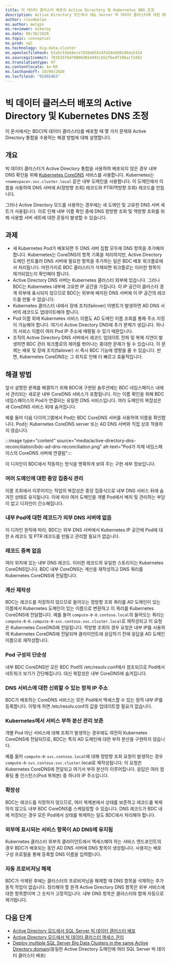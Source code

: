 ```yaml
---
title: 빅 데이터 클러스터 배포의 Active Directory 및 Kubernetes DNS 조정
description: Active Directory 모드에서 SQL Server 빅 데이터 클러스터에 대한 DNS 조정 구성
author: cloudmelon
ms.author: melqin
ms.reviewer: mikeray
ms.date: 09/30/2020
ms.topic: conceptual
ms.prod: sql
ms.technology: big-data-cluster
ms.openlocfilehash: 63a5c53e64ece7650e65414fd24ddd82d6da5324
ms.sourcegitcommit: 783b35f6478006d654491cb52f6edf108acf2482
ms.translationtype: HT
ms.contentlocale: ko-KR
ms.lasthandoff: 10/09/2020
ms.locfileid: "91892463"
---
```

# <a name="active-directory-and-kubernetes-dns-reconciliation-in-big-data-clusters-deployments"></a>빅 데이터 클러스터 배포의 Active Directory 및 Kubernetes DNS 조정

이 문서에서는 BDC(빅 데이터 클러스터)를 배포할 때 몇 가지 문제와 Active Directory 통합을 수용하는 해결 방법에 대해 설명합니다.

## <a name="overview"></a>개요

빅 데이터 클러스터가 Active Directory 통합을 사용하여 배포되지 않은 경우 내부 DNS 확인을 위해 [Kubernetes CoreDNS](https://kubernetes.io/docs/tasks/administer-cluster/coredns/) 서비스를 사용합니다. Kubernetes는 `<namespace>.svc.cluster.local` 같은 내부 도메인을 사용합니다. 이 도메인에서 이름을 사용하여 DNS 서버에 A(정방향 조회) 레코드와 PTR(역방향 조회) 레코드를 만듭니다.

그러나 Active Directory 모드를 사용하는 경우에는 새 도메인 및 고유한 DNS 서버 세트가 사용됩니다. 이로 인해 내부 이름 확인 중에 DNS 정방향 조회 및 역방향 조회를 위해 사용할 서버 세트에 대한 혼동이 발생할 수 있습니다.

## <a name="challenges"></a>과제

* 새 Kubernetes Pod가 배포되면 두 DNS 서버 집합 모두에 DNS 항목을 추가해야 합니다. Kubernetes는 CoreDNS의 항목 기록을 처리하지만, Active Directory 도메인 컨트롤러 DNS 서버에 필요한 항목을 추가하는 일은 BDC 배포 워크플로에서 처리됩니다. 마찬가지로 BDC 클러스터가 삭제되면 워크플로는 이러한 항목이 제거되었는지 확인해야 합니다.
* Active Directory DNS 서버는 Kubernetes 클러스터 외부에 있습니다. 그러나 BDC는 Kubernetes 내부에 고유한 IP 공간을 가집니다. 이 IP 공간이 클러스터 경계 외부에 표시되지 않으므로 BDC는 외부에 배치된 DNS 서버에 이 IP 공간의 레코드를 만들 수 없습니다.
* Kubernetes 클러스터 내에서 장애 조치(failover) 이벤트가 발생하면 AD DNS 서버의 레코드도 업데이트해야 합니다.
* Pod 이름 외에 Kubernetes 서비스 이름도 AD 도메인 이름 조회를 통해 주소 지정이 가능해야 합니다. 여기서 Active Directory DNS에 추가 문제가 생깁니다. 하나의 서비스 이름이 여러 Pod IP 주소에 매핑될 수 있기 때문입니다.
* 조직의 Active Directory DNS 서버에서 레코드 업데이트 전파 및 복제 지연이 발생하면 BDC 관리 워크플로의 제어를 벗어나는 중대한 문제가 될 수 있습니다. 이 문제는 배포 및 장애 조치(failover) 시 즉시 BDC 기능에 영향을 줄 수 있습니다. 반면, Kubernetes CoreDNS는 그 위치로 인해 더 빠르고 효율적입니다.

## <a name="solution"></a>해결 방법

앞서 설명한 문제를 해결하기 위해 BDC에 구현된 솔루션에는 BDC 네임스페이스 내에서 관리되는 새로운 내부 CoreDNS 서비스가 포함됩니다. 이는 이름 확인을 위해 BDC 네임스페이스의 Pod가 연결되는 유일한 DNS 서비스입니다. 여러 도메인의 복잡성은 새 CoreDNS 서비스 뒤에 숨겨집니다.

예를 들어 다음 다이어그램에서 Pod는 BDC CoreDNS 서버를 사용하여 이름을 확인합니다. Pod는 Kubernetes CoreDNS server 또는 AD DNS 서버와 직접 상호 작용하지 않습니다. 

:::image type="content" source="media/active-directory-dns-reconciliation/bdc-ad-dns-reconciliation.png" alt-text="Pod가 자체 네임스페이스의 CoreDNS 서버에 연결됨":::

이 디자인이 BDC에서 작동하는 방식을 명확하게 보여 주는 구현 세부 정보입니다.

### <a name="centralized-management-of-multiple-domains"></a>여러 도메인에 대한 중앙 집중식 관리

이름 조회에서 이루어지는 작업의 복잡성은 중앙 집중식으로 내부 DNS 서비스 뒤에 숨겨진 상태로 유지됩니다. 이에 따라 여러 도메인을 개별 Pod에서 배치 및 관리하는 부담이 없고 디자인이 간소해집니다.

### <a name="no-records-for-internal-pods-in-external-dns-servers"></a>내부 Pod에 대한 레코드가 외부 DNS 서버에 없음

이 디자인 원칙에 따라, BDC는 외부 DNS 서버에서 Kubernetes IP 공간에 Pod에 대한 A 레코드 및 PTR 레코드를 만들고 관리할 필요가 없습니다.

### <a name="no-duplication-of-records"></a>레코드 중복 없음

여러 위치에 있는 내부 DNS 레코드. 이러한 레코드의 유일한 스토리지는 Kubernetes CoreDNS입니다. BDC 내부 CoreDNS는 계산을 재작성하고 DNS 쿼리를 Kubernetes CoreDNS에 전달합니다.

### <a name="computational-rewriting"></a>계산 재작성

BDC는 레코드를 저장하지 않으므로 들어오는 정방향 조회 쿼리를 AD 도메인이 있는 이름에서 Kubernetes 도메인이 있는 이름으로 변환하고 이 쿼리를 Kubernetes CoreDNS에 전달합니다.
예를 들어 `compute-0-0.contoso.local`의 들어오는 쿼리는 `compute-0-0.compute-0-svc.contoso.svc.cluster.local`로 재작성되고 이 요청은 Kubernetes CoreDNS에 전달됩니다.
역방향 조회의 경우 요청은 내부 IP를 사용하여 Kubernetes CoreDNS에 전달되며 클라이언트에 응답하기 전에 응답을 AD 도메인 이름으로 재작성합니다.

### <a name="simplicity-in-pod-configurations"></a>Pod 구성의 단순성

내부 BDC CoreDNS만 모든 BDC Pod의 /etc/resolv.conf에서 참조되므로 Pod에서 네트워크 보기가 간단해집니다. 대신 복잡성은 내부 CoreDNS에 숨겨집니다.

### <a name="static-and-reliable-ip-address-for-dns-service"></a>DNS 서비스에 대한 신뢰할 수 있는 정적 IP 주소

BDC가 배포하는 CoreDNS 서비스는 모든 Pod에서 액세스할 수 있는 정적 내부 IP를 등록합니다. 이렇게 하면 /etc/resolv.conf의 값을 업데이트할 필요가 없습니다.

### <a name="service-load-balance-management-is-retained-by-kubernetes"></a>Kubernetes에서 서비스 부하 분산 관리 보존

개별 Pod 아닌 서비스에 대해 조회가 발생하는 경우에도 여전히 Kubernetes CoreDNS에 전달되므로, BDC는 특히 AD 도메인에 대한 부하 분산을 구현하지 않습니다.

예를 들어 `compute-0-svc.contoso.local`에 대해 정방향 조회 요청이 발생하는 경우` compute-0-svc.contoso.svc.cluster`.local로 재작성됩니다. 이 요청은 Kubernetes CoreDNS에 전달되고 여기서 부하 분산이 이루어집니다. 응답은 여러 컴퓨팅 풀 인스턴스(Pod 복제본) 중 하나의 IP 주소입니다.

### <a name="scalability"></a>확장성

BDC는 레코드를 저장하지 않으므로, 여러 복제본에서 상태를 보존하고 레코드를 복제하지 않고도 내부 BDC CoreDNS를 스케일링할 수 있습니다. DNS 레코드가 BDC 내에 저장되는 경우 모든 Pod에서 상태를 복제하는 일도 BDC에서 처리해야 합니다.

### <a name="externally-visible-service-entries-stay-in-ad-dns"></a>외부에 표시되는 서비스 항목이 AD DNS에 유지됨

Kubernetes 클러스터 외부의 클라이언트에서 액세스해야 하는 서비스 엔드포인트의 경우 BDC가 배포되는 동안 AD DNS 서버에 DNS 항목이 생성됩니다. 사용자는 배포 구성 프로필을 통해 등록할 DNS 이름을 입력합니다.

### <a name="self-deprovisioning"></a>자동 프로비저닝 해제

BDC가 삭제된 후에는 클러스터의 프로비저닝을 해제할 때 DNS 항목을 삭제하는 추가 동적 작업이 없습니다. 정리해야 할 원격 Active Directory DNS 항목은 외부 서비스에 대한 항목뿐이며 그 숫자가 고정적입니다. 내부 DNS 항목은 클러스터와 함께 자동으로 제거됩니다.

## <a name="next-steps"></a>다음 단계

- [Active Directory 모드에서 SQL Server 빅 데이터 클러스터 배포](active-directory-deploy.md)
- [Active Directory 모드에서 빅 데이터 클러스터 액세스 관리](active-directory-objects.md)
- [Deploy multiple SQL Server Big Data Clusters in the same Active Directory domain](active-directory-deployment-background.md)(동일한 Active Directory 도메인에 여러 SQL Server 빅 데이터 클러스터 배포)
